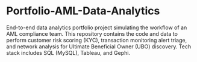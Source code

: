 # Portfolio-AML-Data-Analytics
End-to-end data analytics portfolio project simulating the workflow of an AML compliance team. This repository contains the code and data to perform customer risk scoring (KYC), transaction monitoring alert triage, and network analysis for Ultimate Beneficial Owner (UBO) discovery. Tech stack includes SQL (MySQL), Tableau, and Gephi.
